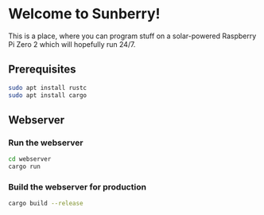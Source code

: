 # Welcome to Sunberry!</h1>
This is a place, where you can program stuff on a solar-powered Raspberry Pi Zero 2 which will hopefully run 24/7.  

## Prerequisites
```sh
sudo apt install rustc
sudo apt install cargo
```

## Webserver
### Run the webserver
```sh
cd webserver
cargo run
```
### Build the webserver for production
```sh
cargo build --release
```
